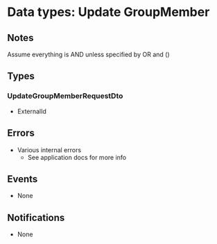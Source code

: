 # Data types: Update GroupMember

## Notes

Assume everything is AND unless specified by OR and ()

## Types

### UpdateGroupMemberRequestDto

- ExternalId

## Errors

- Various internal errors
  - See application docs for more info

## Events

- None

## Notifications

- None
